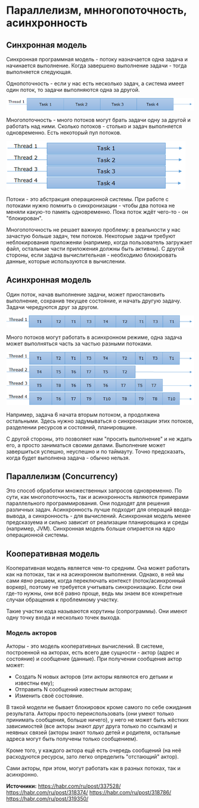 # Параллелизм, мнногопоточность, асинхронность


## Синхронная модель

Синхронная программная модель - потоку назначается одна задача и начинается выполнение. Когда завершено выполнение задачи - тогда выполняется следующая.

Однопоточность - если у нас есть несколько задач, а система имеет один поток, то задачи выполняются одна за другой.

![singlethreaded](img/singlethreaded.png)

Многопоточность - много потоков могут брать задачи одну за другой и работать над ними. Сколько потоков - столько и задач выполняется одновременно. Есть некоторый пул потоков. 

![multithreaded](img/multithreaded.png)

Потоки - это абстракция операционной системы. При работе с потоками нужно помнить о синхронизации - чтобы два потока не меняли какую-то память одновременно. Пока поток ждёт чего-то - он "блокирован".

Многопоточность не решает важную проблему: в реальности у нас зачастую больше задач, тем потоков. Некоторые задачи требуют неблокирования приложеняи (например, когда пользователь загружает файл, остальные части приложения должны быть активны). С другой стороны, если задача вычислительная - необходимо блокировать данные, которые используются в вычислении.


## Асинхронная модель

Один поток, начав выполнение задачи, может приостановить выполнение, сохранив текущее состояние, и начать другую задачу. Задачи чередуются друг за другом.

![async-single](img/async-single.png)

Много потоков могут работать в асинхронном режиме, одна задача может выполняться часть за частью разными потоками.

![async-mutlithreaded](img/async-mutlithreaded.png)

Например, задача 6 начата вторым потоком, а продолжена остальными. Здесь нужно задумываться о синхронизации этих потоков, разделении ресурсов и состояний, планировщике.

С другой стороны, это позволяет нам "просить выполнение" и не ждать его, а просто заниматься своими делами. Выполнение может завершиться успешно, неуспешно и по таймауту. Точно предсказать, когда будет выполнена задача - обычно нельзя.


## Параллелизм (Concurrency)

Это способ обработки множественных запросов одновременно. По сути, как многопоточность, так и асинхронность являются примерами параллельного программирования. Они подходят для решения различных задач. Асинхронность лучше подходит для операций ввода-вывода, а синхронность - для вычислений. Асинхронная модель менее предсказуема и сильно зависит от реализации планировщика и среды (например, JVM). Синхронная модель больше опирается на ядро операционной системы.


## Кооперативная модель

Кооперативная модель является чем-то средним. Она может работать как на потоках, так и на асинхронном выполнении. Однако, в ней мы сами *явно* решаем, когда переключать контекст (поток/асинхронный воркер), поэтому не требуется учитывать синхронизацию. Если они где-то нужны, они всё равно проще, ведь мы знаем все конкретные случаи обращения к проблемному участку.

Такие участки кода называются корутины (сопрограммы). Они имеют одну точку входа и несколько точек выхода.

### Модель акторов

Акторы - это модель кооперативных вычислений. В системе, построенной на акторах, есть всего две сущности - актор (адрес и состояние) и сообщение (данные). При получении сообщения актор может:

- Создать N новых акторов (эти акторы являются его детьми и известны ему);
- Отправить N сообщений известным акторам;
- Изменить своё состояние.

В такой модели не бывает блокировок кроме самого по себе ожидания результата. Акторы просто переиспользовать (они умеют только принимать сообщения, больше ничего), у него не может быть жёстких зависимостей (все акторы знают друг друга только по ссылкам) и неявных связей (акторы знают только детей и родителя, остальные адреса могут быть получены только сообщением). 

Кроме того, у каждого актора ещё есть очередь сообщений (на неё расходуются ресурсы, зато легко определить "отстающий" актор).

Сами акторы, при этом, могут работать как в разных потоках, так и асинхронно.


**Источники:**
https://habr.com/ru/post/337528/
https://habr.com/ru/post/318374/
https://habr.com/ru/post/318786/
https://habr.com/ru/post/319350/

